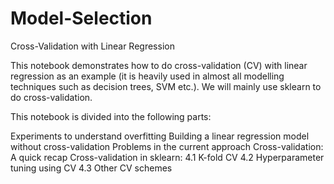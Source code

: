 # Model-Selection
Cross-Validation with Linear Regression


This notebook demonstrates how to do cross-validation (CV) with linear regression as an example (it is heavily used in almost all modelling techniques such as decision trees, SVM etc.). We will mainly use sklearn to do cross-validation.

This notebook is divided into the following parts:

Experiments to understand overfitting
Building a linear regression model without cross-validation
Problems in the current approach
Cross-validation: A quick recap
Cross-validation in sklearn:
4.1 K-fold CV
4.2 Hyperparameter tuning using CV
4.3 Other CV schemes
